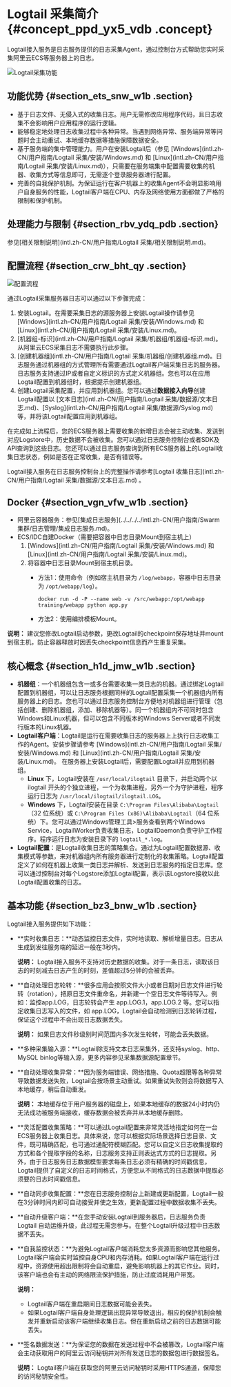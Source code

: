 # Logtail 采集简介 {#concept_ppd_yx5_vdb .concept}

Logtail接入服务是日志服务提供的日志采集Agent，通过控制台方式帮助您实时采集阿里云ECS等服务器上的日志。

![](http://static-aliyun-doc.oss-cn-hangzhou.aliyuncs.com/assets/img/13054/2650_zh-CN.png "Logtail采集功能")

## 功能优势 {#section_ets_snw_w1b .section}

-   基于日志文件、无侵入式的收集日志。用户无需修改应用程序代码，且日志收集不会影响用户应用程序的运行逻辑。
-   能够稳定地处理日志收集过程中各种异常。当遇到网络异常、服务端异常等问题时会主动重试、本地缓存数据等措施保障数据安全。
-   基于服务端的集中管理能力。用户在安装Logtail后（参见 [Windows](intl.zh-CN/用户指南/Logtail 采集/安装/Windows.md) 和 [Linux](intl.zh-CN/用户指南/Logtail 采集/安装/Linux.md)），只需要在服务端集中配置需要收集的机器、收集方式等信息即可，无需逐个登录服务器进行配置。
-   完善的自我保护机制。为保证运行在客户机器上的收集Agent不会明显影响用户自身服务的性能，Logtail客户端在CPU、内存及网络使用方面都做了严格的限制和保护机制。

## 处理能力与限制 {#section_rbv_ydq_pdb .section}

参见[相关限制说明](intl.zh-CN/用户指南/Logtail 采集/相关限制说明.md)。

## 配置流程 {#section_crw_bht_qy .section}

![](http://static-aliyun-doc.oss-cn-hangzhou.aliyuncs.com/assets/img/13054/2652_zh-CN.png "配置流程")

通过Logtail采集服务器日志可以通过以下步骤完成：

1.  安装Logtail。在需要采集日志的源服务器上安装Logtail操作请参见[Windows](intl.zh-CN/用户指南/Logtail 采集/安装/Windows.md) 和 [Linux](intl.zh-CN/用户指南/Logtail 采集/安装/Linux.md)。
2.  [机器组-标识](intl.zh-CN/用户指南/Logtail 采集/机器组/机器组-标识.md)。从阿里云ECS采集日志不需要执行此步骤。
3.  [创建机器组](intl.zh-CN/用户指南/Logtail 采集/机器组/创建机器组.md)。日志服务通过机器组的方式管理所有需要通过Logtail客户端采集日志的服务器。日志服务支持通过IP或者自定义标识的方式定义机器组。您也可以在应用Logtail配置到机器组时，根据提示创建机器组。
4.  创建Logtail采集配置，并应用到机器组。您可以通过**数据接入向导**创建Logtail配置以 [文本日志](intl.zh-CN/用户指南/Logtail 采集/数据源/文本日志.md)、[Syslog](intl.zh-CN/用户指南/Logtail 采集/数据源/Syslog.md)等，并将该Logtail配置应用到机器组。

在完成如上流程后，您的ECS服务器上需要收集的新增日志会被主动收集、发送到对应Logstore中，历史数据不会被收集。您可以通过日志服务控制台或者SDK及API查询到这些日志。您还可以通过日志服务查询到所有ECS服务器上的Logtail收集日志状态，例如是否在正常收集，是否有错误等。

Logtail接入服务在日志服务控制台上的完整操作请参考[Logtail 收集日志](intl.zh-CN/用户指南/Logtail 采集/数据源/文本日志.md) 。

## Docker {#section_vgn_vfw_w1b .section}

-   阿里云容器服务：参见[集成日志服务](../../../../intl.zh-CN/用户指南/Swarm 集群/日志管理/集成日志服务.md)。
-   ECS/IDC自建Docker（需要把容器中日志目录Mount到宿主机上）
    1.  [Windows](intl.zh-CN/用户指南/Logtail 采集/安装/Windows.md) 和 [Linux](intl.zh-CN/用户指南/Logtail 采集/安装/Linux.md)。
    2.  将容器中日志目录Mount到宿主机目录。
        -   方法1：使用命令（例如宿主机目录为 `/log/webapp`，容器中日志目录为 `/opt/webapp/log`）。

            ```
            docker run -d -P --name web -v /src/webapp:/opt/webapp training/webapp python app.py
            ```

        -   方法2：使用编排模板Mount。

**说明：** 建议您修改Logtail启动参数，更改Logtail的checkpoint保存地址并mount到宿主机，防止容器释放时因丢失checkpoint信息而产生重复采集。

## 核心概念 {#section_h1d_jmw_w1b .section}

-   **机器组**：一个机器组包含一或多台需要收集一类日志的机器。通过绑定Logtail配置到机器组，可以让日志服务根据同样的Logtail配置采集一个机器组内所有服务器上的日志。您也可以通过日志服务控制台方便地对机器组进行管理（包括创建、删除机器组，添加、移除机器等）。同一个机器组内不可同时包含Windows和Linux机器，但可以包含不同版本的Windows Server或者不同发行版本的Linux机器。
-   **Logtail客户端**：Logtail是运行在需要收集日志的服务器上上执行日志收集工作的Agent。安装步骤请参考 [Windows](intl.zh-CN/用户指南/Logtail 采集/安装/Windows.md) 和 [Linux](intl.zh-CN/用户指南/Logtail 采集/安装/Linux.md)。 在服务器上安装Logtail后，需要配置Logtail并应用到机器组。
    -   **Linux** 下，Logtail安装在 `/usr/local/ilogtail` 目录下，并启动两个以 ilogtail 开头的个独立进程，一个为收集进程，另外一个为守护进程，程序运行日志为 `/usr/local/ilogtail/ilogtail.LOG`。
    -   **Windows** 下，Logtail安装在目录 `C:\Program Files\Alibaba\Logtail`（32 位系统）或 `C:\Program Files (x86)\Alibaba\Logtail`（64 位系统）下。您可以通过Windows管理工具\>服务查看到两个Windows Service，LogtailWorker负责收集日志，LogtailDaemon负责守护工作程序。程序运行日志为安装目录下的 `logtail_*.log`。
-   **Logtail配置**：是Logtail收集日志的策略集合。通过为Logtail配置数据源、收集模式等参数，来对机器组内所有服务器进行定制化的收集策略。Logtail配置定义了如何在机器上收集一类日志并解析、发送到日志服务的指定日志库。您可以通过控制台对每个Logstore添加Logtail配置，表示该Logstore接收以此Logtail配置收集的日志。

## 基本功能 {#section_bz3_bnw_w1b .section}

Logtail接入服务提供如下功能：

-   **实时收集日志：**动态监控日志文件，实时地读取、解析增量日志。日志从生成到发往服务端的延迟一般在3秒内。

    **说明：** Logtail接入服务不支持对历史数据的收集。对于一条日志，读取该日志的时刻减去日志产生的时刻，差值超过5分钟的会被丢弃。

-   **自动处理日志轮转：**很多应用会按照文件大小或者日期对日志文件进行轮转（rotation），把原日志文件重命名，并新建一个空日志文件等待写入。例如：监控app.LOG，日志轮转会产生 app.LOG.1，app.LOG.2 等。您可以指定收集日志写入的文件，如 app.LOG，Logtail会自动检测到日志轮转过程，保证这个过程中不会出现日志数据丢失。

    **说明：** 如果日志文件秒级别时间范围内多次发生轮转，可能会丢失数据。

-   **多种采集输入源：**Logtail除支持文本日志采集外，还支持syslog、http、MySQL binlog等输入源，更多内容参见采集数据源配置章节。
-   **自动处理收集异常：**因为服务端错误、网络措施、Quota超限等各种异常导致数据发送失败，Logtail会按场景主动重试。如果重试失败则会将数据写入本地缓存，稍后自动重发。

    **说明：** 本地缓存位于用户服务器的磁盘上，如果本地缓存的数据24小时内仍无法成功被服务端接收，缓存数据会被丢弃并从本地缓存删除。

-   **灵活配置收集策略：**可以通过Logtail配置来非常灵活地指定如何在一台ECS服务器上收集日志。具体来说，您可以根据实际场景选择日志目录、文件，既可精确匹配，也可通过通配符模糊匹配。您可以自定义日志收集提取的方式和各个提取字段的名称，日志服务支持正则表达式方式的日志提取。另外，由于日志服务日志数据模型要求每条日志必须有精确的时间戳信息，Logtail提供了自定义的日志时间格式，方便您从不同格式的日志数据中提取必须要的日志时间戳信息。
-   **自动同步收集配置：**您在日志服务控制台上新建或更新配置，Logtail一般在3分钟时间内即可自动接受并使之生效，更新配置过程中数据收集不丢失。
-   **自动升级客户端：**在您手动安装Logtail到服务器后，日志服务负责Logtail 自动运维升级，此过程无需您参与。在整个Logtail升级过程中日志数据不丢失。
-   **自我监控状态：**为避免Logtail客户端消耗您太多资源而影响您其他服务。Logtail客户端会实时监控自身CPU和内存消耗。如果Logtail客户端在运行过程中，资源使用超出限制将会自动重启，避免影响机器上的其它作业。同时，该客户端也会有主动的网络限流保护措施，防止过度消耗用户带宽。

    **说明：** 

    -   Logtail客户端在重启期间日志数据可能会丢失。
    -   如果Logtail客户端自身处理逻辑出现异常导致退出，相应的保护机制会触发并重新启动该客户端继续收集日志。但在重新启动之前的日志数据可能丢失。
-   **签名数据发送：**为保证您的数据在发送过程中不会被篡改，Logtail客户端会主动获取用户的阿里云访问秘钥并对所有发送日志的数据包进行数据签名。

    **说明：** Logtail客户端在获取您的阿里云访问秘钥时采用HTTPS通道，保障您的访问秘钥安全性。



